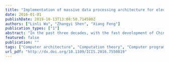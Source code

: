 ```yaml
---
title: "Implementation of massive data processing architecture for electric enterprise groups"
date: 2016-01-01
publishDate: 2019-10-13T13:08:50.714580Z
authors: ["Linli Wu", "Zhangyi Shen", "Xiang Feng"]
publication_types: ["1"]
abstract: "In the past three decades, with the fast development of China's economy, the business data of electric power industry also showed rapid growth and the data size is continual expanding. Thus, the management systems of electric enterprise groups encountered the performance bottlenecks of massive data processing. Hadoop is an open-source software framework developed for reliable, scalable, and efficient distributed computing and storage, and is widely used in massive data processing. Based on the study of the proposed massive business data processing of electric industry, this paper introduces a novel architecture, which is based on Hadoop ecosystem, for management systems of electric enterprise groups to crack the present performance bottlenecks. First, the business logic and processing produce of management system is analyzed. Then new architecture with Hadoop based distributed processing model is introduced in detailed. At last, experimental results with actual business scenarios and data prove the architecture can effectively resolve present performance bottlenecks of massive business data processing, and greatly improve the performance and efficiency of the management system of electric enterprise groups.textlessbr/textgreater &copy; 2016 IEEE."
featured: false
publication: ""
tags: ["Computer architecture", "Computation theory", "Computer programming", "Data handling", "Digital storage", "Distributed computer systems", "Electric industry", "Metadata", "Open source software", "Open systems"]
url_pdf: "http://dx.doi.org/10.1109/ICIS.2016.7550819"
---
```


